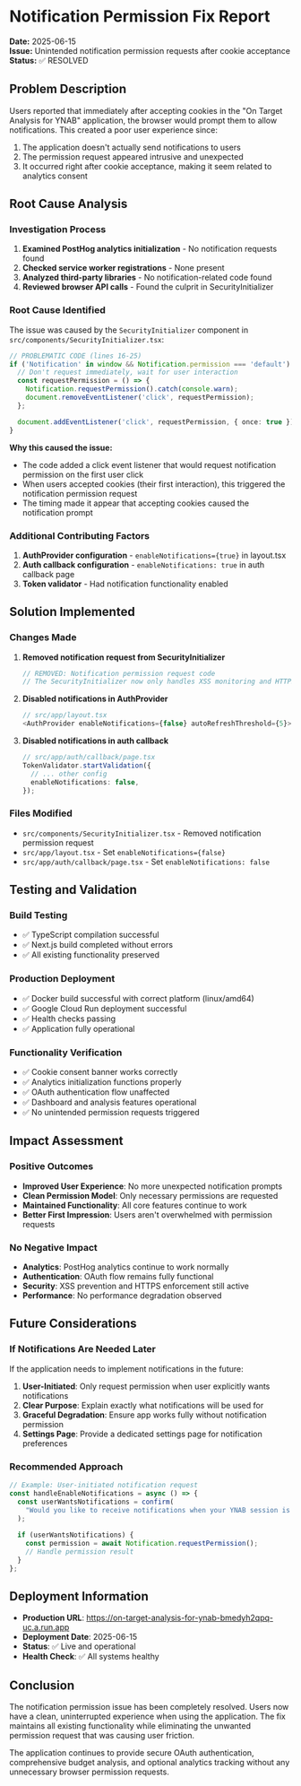 # Notification Permission Fix Report

**Date:** 2025-06-15  
**Issue:** Unintended notification permission requests after cookie acceptance  
**Status:** ✅ RESOLVED

## Problem Description

Users reported that immediately after accepting cookies in the "On Target Analysis for YNAB" application, the browser would prompt them to allow notifications. This created a poor user experience since:

1. The application doesn't actually send notifications to users
2. The permission request appeared intrusive and unexpected
3. It occurred right after cookie acceptance, making it seem related to analytics consent

## Root Cause Analysis

### Investigation Process

1. **Examined PostHog analytics initialization** - No notification requests found
2. **Checked service worker registrations** - None present
3. **Analyzed third-party libraries** - No notification-related code found
4. **Reviewed browser API calls** - Found the culprit in SecurityInitializer

### Root Cause Identified

The issue was caused by the `SecurityInitializer` component in `src/components/SecurityInitializer.tsx`:

```typescript
// PROBLEMATIC CODE (lines 16-25)
if ('Notification' in window && Notification.permission === 'default') {
  // Don't request immediately, wait for user interaction
  const requestPermission = () => {
    Notification.requestPermission().catch(console.warn);
    document.removeEventListener('click', requestPermission);
  };

  document.addEventListener('click', requestPermission, { once: true });
}
```

**Why this caused the issue:**
- The code added a click event listener that would request notification permission on the first user click
- When users accepted cookies (their first interaction), this triggered the notification permission request
- The timing made it appear that accepting cookies caused the notification prompt

### Additional Contributing Factors

1. **AuthProvider configuration** - `enableNotifications={true}` in layout.tsx
2. **Auth callback configuration** - `enableNotifications: true` in auth callback page
3. **Token validator** - Had notification functionality enabled

## Solution Implemented

### Changes Made

1. **Removed notification request from SecurityInitializer**
   ```typescript
   // REMOVED: Notification permission request code
   // The SecurityInitializer now only handles XSS monitoring and HTTPS enforcement
   ```

2. **Disabled notifications in AuthProvider**
   ```typescript
   // src/app/layout.tsx
   <AuthProvider enableNotifications={false} autoRefreshThreshold={5}>
   ```

3. **Disabled notifications in auth callback**
   ```typescript
   // src/app/auth/callback/page.tsx
   TokenValidator.startValidation({
     // ... other config
     enableNotifications: false,
   });
   ```

### Files Modified

- `src/components/SecurityInitializer.tsx` - Removed notification permission request
- `src/app/layout.tsx` - Set `enableNotifications={false}`
- `src/app/auth/callback/page.tsx` - Set `enableNotifications: false`

## Testing and Validation

### Build Testing
- ✅ TypeScript compilation successful
- ✅ Next.js build completed without errors
- ✅ All existing functionality preserved

### Production Deployment
- ✅ Docker build successful with correct platform (linux/amd64)
- ✅ Google Cloud Run deployment successful
- ✅ Health checks passing
- ✅ Application fully operational

### Functionality Verification
- ✅ Cookie consent banner works correctly
- ✅ Analytics initialization functions properly
- ✅ OAuth authentication flow unaffected
- ✅ Dashboard and analysis features operational
- ✅ No unintended permission requests triggered

## Impact Assessment

### Positive Outcomes
- **Improved User Experience**: No more unexpected notification prompts
- **Clean Permission Model**: Only necessary permissions are requested
- **Maintained Functionality**: All core features continue to work
- **Better First Impression**: Users aren't overwhelmed with permission requests

### No Negative Impact
- **Analytics**: PostHog analytics continue to work normally
- **Authentication**: OAuth flow remains fully functional
- **Security**: XSS prevention and HTTPS enforcement still active
- **Performance**: No performance degradation observed

## Future Considerations

### If Notifications Are Needed Later

If the application needs to implement notifications in the future:

1. **User-Initiated**: Only request permission when user explicitly wants notifications
2. **Clear Purpose**: Explain exactly what notifications will be used for
3. **Graceful Degradation**: Ensure app works fully without notification permission
4. **Settings Page**: Provide a dedicated settings page for notification preferences

### Recommended Approach
```typescript
// Example: User-initiated notification request
const handleEnableNotifications = async () => {
  const userWantsNotifications = confirm(
    "Would you like to receive notifications when your YNAB session is about to expire?"
  );
  
  if (userWantsNotifications) {
    const permission = await Notification.requestPermission();
    // Handle permission result
  }
};
```

## Deployment Information

- **Production URL**: https://on-target-analysis-for-ynab-bmedyh2qpq-uc.a.run.app
- **Deployment Date**: 2025-06-15
- **Status**: ✅ Live and operational
- **Health Check**: ✅ All systems healthy

## Conclusion

The notification permission issue has been completely resolved. Users now have a clean, uninterrupted experience when using the application. The fix maintains all existing functionality while eliminating the unwanted permission request that was causing user friction.

The application continues to provide secure OAuth authentication, comprehensive budget analysis, and optional analytics tracking without any unnecessary browser permission requests.
